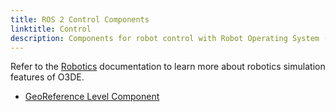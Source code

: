 ```yaml
---
title: ROS 2 Control Components
linktitle: Control
description: Components for robot control with Robot Operating System (ROS 2) in Open 3D Engine (O3DE).
---
```


Refer to the [Robotics](/docs/user-guide/interactivity/robotics) documentation to learn more about robotics simulation features of O3DE.

-  [GeoReference Level Component](ros2-georeference.md)
